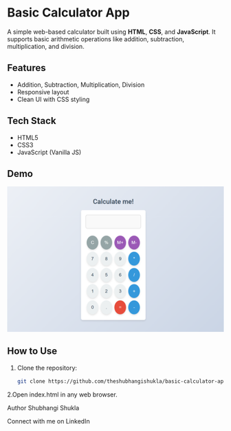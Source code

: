 # Basic Calculator App

A simple web-based calculator built using **HTML**, **CSS**, and **JavaScript**. It supports basic arithmetic operations like addition, subtraction, multiplication, and division.

## Features
- Addition, Subtraction, Multiplication, Division
- Responsive layout
- Clean UI with CSS styling

## Tech Stack
- HTML5
- CSS3
- JavaScript (Vanilla JS)

## Demo
![Calculator Screenshot](screenshot.png)

## How to Use
1. Clone the repository:
   ```bash
   git clone https://github.com/theshubhangishukla/basic-calculator-app.git
2.Open index.html in any web browser.

Author
Shubhangi Shukla

Connect with me on LinkedIn

